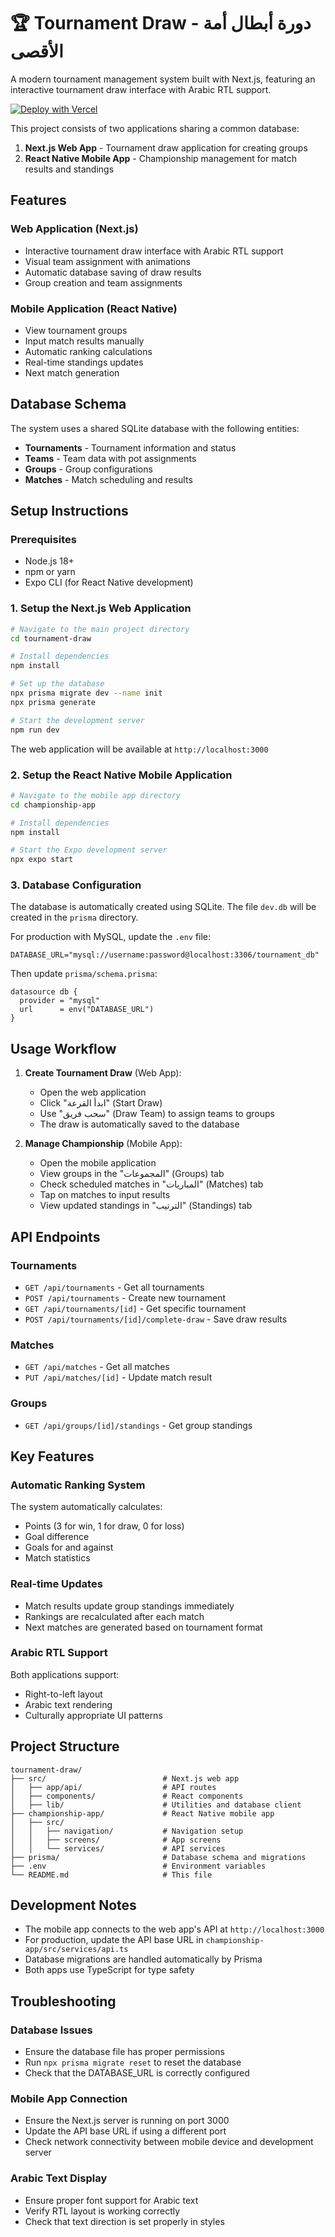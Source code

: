 # 🏆 Tournament Draw - دورة أبطال أمة الأقصى

A modern tournament management system built with Next.js, featuring an interactive tournament draw interface with Arabic RTL support.

[![Deploy with Vercel](https://vercel.com/button)](https://vercel.com/new/clone?repository-url=https%3A%2F%2Fgithub.com%2Fyour-username%2Ftournament-draw)

This project consists of two applications sharing a common database:

1. **Next.js Web App** - Tournament draw application for creating groups
2. **React Native Mobile App** - Championship management for match results and standings

## Features

### Web Application (Next.js)

- Interactive tournament draw interface with Arabic RTL support
- Visual team assignment with animations
- Automatic database saving of draw results
- Group creation and team assignments

### Mobile Application (React Native)

- View tournament groups
- Input match results manually
- Automatic ranking calculations
- Real-time standings updates
- Next match generation

## Database Schema

The system uses a shared SQLite database with the following entities:

- **Tournaments** - Tournament information and status
- **Teams** - Team data with pot assignments
- **Groups** - Group configurations
- **Matches** - Match scheduling and results

## Setup Instructions

### Prerequisites

- Node.js 18+
- npm or yarn
- Expo CLI (for React Native development)

### 1. Setup the Next.js Web Application

```bash
# Navigate to the main project directory
cd tournament-draw

# Install dependencies
npm install

# Set up the database
npx prisma migrate dev --name init
npx prisma generate

# Start the development server
npm run dev
```

The web application will be available at `http://localhost:3000`

### 2. Setup the React Native Mobile Application

```bash
# Navigate to the mobile app directory
cd championship-app

# Install dependencies
npm install

# Start the Expo development server
npx expo start
```

### 3. Database Configuration

The database is automatically created using SQLite. The file `dev.db` will be created in the `prisma` directory.

For production with MySQL, update the `.env` file:

```env
DATABASE_URL="mysql://username:password@localhost:3306/tournament_db"
```

Then update `prisma/schema.prisma`:

```prisma
datasource db {
  provider = "mysql"
  url      = env("DATABASE_URL")
}
```

## Usage Workflow

1. **Create Tournament Draw** (Web App):

   - Open the web application
   - Click "ابدأ القرعة" (Start Draw)
   - Use "سحب فريق" (Draw Team) to assign teams to groups
   - The draw is automatically saved to the database

2. **Manage Championship** (Mobile App):
   - Open the mobile application
   - View groups in the "المجموعات" (Groups) tab
   - Check scheduled matches in "المباريات" (Matches) tab
   - Tap on matches to input results
   - View updated standings in "الترتيب" (Standings) tab

## API Endpoints

### Tournaments

- `GET /api/tournaments` - Get all tournaments
- `POST /api/tournaments` - Create new tournament
- `GET /api/tournaments/[id]` - Get specific tournament
- `POST /api/tournaments/[id]/complete-draw` - Save draw results

### Matches

- `GET /api/matches` - Get all matches
- `PUT /api/matches/[id]` - Update match result

### Groups

- `GET /api/groups/[id]/standings` - Get group standings

## Key Features

### Automatic Ranking System

The system automatically calculates:

- Points (3 for win, 1 for draw, 0 for loss)
- Goal difference
- Goals for and against
- Match statistics

### Real-time Updates

- Match results update group standings immediately
- Rankings are recalculated after each match
- Next matches are generated based on tournament format

### Arabic RTL Support

Both applications support:

- Right-to-left layout
- Arabic text rendering
- Culturally appropriate UI patterns

## Project Structure

```
tournament-draw/
├── src/                          # Next.js web app
│   ├── app/api/                  # API routes
│   ├── components/               # React components
│   ├── lib/                      # Utilities and database client
├── championship-app/             # React Native mobile app
│   ├── src/
│   │   ├── navigation/           # Navigation setup
│   │   ├── screens/              # App screens
│   │   └── services/             # API services
├── prisma/                       # Database schema and migrations
├── .env                          # Environment variables
└── README.md                     # This file
```

## Development Notes

- The mobile app connects to the web app's API at `http://localhost:3000`
- For production, update the API base URL in `championship-app/src/services/api.ts`
- Database migrations are handled automatically by Prisma
- Both apps use TypeScript for type safety

## Troubleshooting

### Database Issues

- Ensure the database file has proper permissions
- Run `npx prisma migrate reset` to reset the database
- Check that the DATABASE_URL is correctly configured

### Mobile App Connection

- Ensure the Next.js server is running on port 3000
- Update the API base URL if using a different port
- Check network connectivity between mobile device and development server

### Arabic Text Display

- Ensure proper font support for Arabic text
- Verify RTL layout is working correctly
- Check that text direction is set properly in styles
